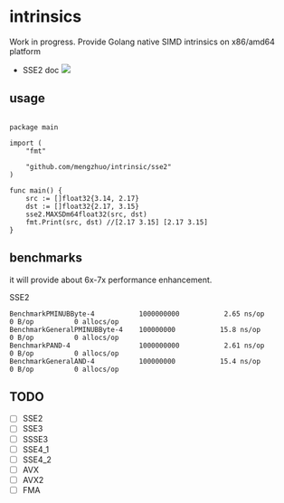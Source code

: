 
# intrinsics
Work in progress.
Provide Golang native SIMD intrinsics on x86/amd64 platform

* SSE2 doc ![](https://godoc.org/github.com/mengzhuo/intrinsic/sse2)

## usage

```golang

package main

import (
    "fmt"

    "github.com/mengzhuo/intrinsic/sse2"
)

func main() {
    src := []float32{3.14, 2.17}
    dst := []float32{2.17, 3.15}
    sse2.MAXSDm64float32(src, dst)
    fmt.Print(src, dst) //[2.17 3.15] [2.17 3.15]
}

```

## benchmarks
it will provide about 6x-7x performance enhancement.

SSE2

```
BenchmarkPMINUBByte-4         	1000000000	         2.65 ns/op	       0 B/op	       0 allocs/op
BenchmarkGeneralPMINUBByte-4   	100000000	        15.8 ns/op	       0 B/op	       0 allocs/op
BenchmarkPAND-4               	1000000000	         2.61 ns/op	       0 B/op	       0 allocs/op
BenchmarkGeneralAND-4         	100000000	        15.4 ns/op	       0 B/op	       0 allocs/op
```

## TODO

- [ ] SSE2
- [ ] SSE3
- [ ] SSSE3
- [ ] SSE4\_1
- [ ] SSE4\_2
- [ ] AVX
- [ ] AVX2
- [ ] FMA
